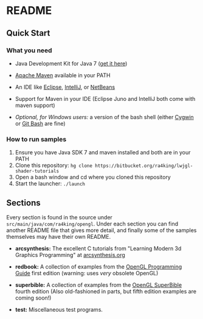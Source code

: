# README #

## Quick Start ##

### What you need ###

* Java Development Kit for Java 7 ([get it here](http://www.oracle.com/technetwork/java/javase/downloads/index.html))

* [Apache Maven](http://maven.apache.org) available in your PATH

* An IDE like [Eclipse](http://eclipse.org), [IntelliJ](http://jetbrains.com/idea), or [NetBeans](http://netbeans.org)

* Support for Maven in your IDE (Eclipse Juno and IntelliJ both come with maven support)

* _Optional, for Windows users:_ a version of the bash shell (either [Cygwin](http://cygwin.com)
  or [Git Bash](https://openhatch.org/missions/windows-setup/install-git-bash) are fine)

### How to run samples ###

1. Ensure you have Java SDK 7 and maven installed and both are in your PATH
2. Clone this repository: `hg clone https://bitbucket.org/ra4king/lwjgl-shader-tutorials`
3. Open a bash window and cd where you cloned this repository
4. Start the launcher: `./launch`

## Sections ##

Every section is found in the source under `src/main/java/com/ra4king/opengl`.
Under each section you can find another README file that gives more detail, and finally some of the samples themselves may have their own README.


* **arcsynthesis:** The excellent C tutorials from "Learning Modern 3d Graphics Programming"
at [arcsynthesis.org](http://arcsynthesis.org/gltut)


* **redbook:** A collection of examples from the [OpenGL Programming Guide](http://www.glprogramming.com/red/) first edition
 (warning: uses _very_ obsolete OpenGL)


* **superbible:** A collection of examples from the [OpenGL SuperBible](http://www.starstonesoftware.com/OpenGL/) fourth edition
(Also old-fashioned in parts, but fifth edition examples are coming soon!)


* **test:** Miscellaneous test programs.
